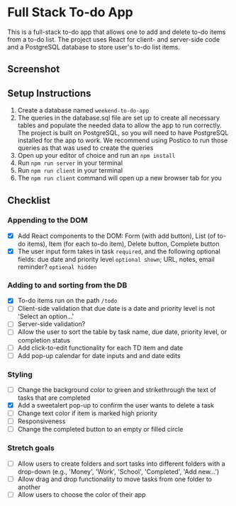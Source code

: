 # Full Stack To-do App

This is a full-stack to-do app that allows one to add and delete to-do items from a to-do list. The project uses React for client- and server-side code and a PostgreSQL database to store user's to-do list items.

## Screenshot


## Setup Instructions

1. Create a database named ```weekend-to-do-app```
2. The queries in the database.sql file are set up to create all necessary tables and populate the needed data to allow the app to run correctly. The project is built on PostgreSQL, so you will need to have PostgreSQL installed for the app to work. We recommend using Postico to run those queries as that was used to create the queries
3. Open up your editor of choice and run an ```npm install```
4. Run ```npm run server``` in your terminal
5. Run ```npm run client``` in your terminal
6. The ```npm run client``` command will open up a new browser tab for you

## Checklist

### Appending to the DOM
- [x] Add React components to the DOM: Form (with add button), List (of to-do items), Item (for each to-do item), Delete button, Complete button
- [x] The user input form takes in task `required`, and the following optional fields: due date and priority level  `optional shown`; URL, notes, email reminder? `optional hidden`

### Adding to and sorting from the DB
- [x] To-do items run on the path ```/todo```
- [ ] Client-side validation that due date is a date and priority level is not 'Select an  option...'
- [ ] Server-side validation?
- [ ] Allow the user to sort the table by task name, due date, priority level, or completion status
- [ ] Add click-to-edit functionality for each TD item and date
- [ ] Add pop-up calendar for date inputs and and date edits

### Styling
- [ ] Change the background color to green and strikethrough the text of tasks that are completed
- [x] Add a sweetalert pop-up to confirm the user wants to delete a task
- [ ] Change text color if item is marked high priority
- [ ] Responsiveness
- [ ] Change the completed button to an empty or filled circle

### Stretch goals
- [ ] Allow users to create folders and sort tasks into different folders with a drop-down (e.g., 'Money', 'Work', 'School', 'Completed', 'Add new...')
- [ ] Allow drag and drop functionality to move tasks from one folder to another
- [ ] Allow users to choose the color of their app